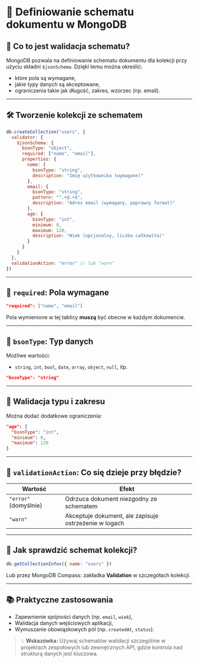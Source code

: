 # 🧾 Definiowanie schematu dokumentu w MongoDB

## 📌 Co to jest walidacja schematu?

MongoDB pozwala na definiowanie schematu dokumentu dla kolekcji przy użyciu składni `$jsonSchema`. Dzięki temu można określić:

* które pola są wymagane,
* jakie typy danych są akceptowane,
* ograniczenia takie jak długość, zakres, wzorzec (np. email).

---

## 🛠️ Tworzenie kolekcji ze schematem

```js
db.createCollection("users", {
  validator: {
    $jsonSchema: {
      bsonType: "object",
      required: ["name", "email"],
      properties: {
        name: {
          bsonType: "string",
          description: "Imię użytkownika (wymagane)"
        },
        email: {
          bsonType: "string",
          pattern: "^.+@.+$",
          description: "Adres email (wymagany, poprawny format)"
        },
        age: {
          bsonType: "int",
          minimum: 0,
          maximum: 120,
          description: "Wiek (opcjonalny, liczba całkowita)"
        }
      }
    }
  },
  validationAction: "error" // lub "warn"
})
```

---

## 🔎 `required`: Pola wymagane

```json
"required": ["name", "email"]
```

Pola wymienione w tej tablicy **muszą** być obecne w każdym dokumencie.

---

## 🔐 `bsonType`: Typ danych

Możliwe wartości:

* `string`, `int`, `bool`, `date`, `array`, `object`, `null`, itp.

```json
"bsonType": "string"
```

---

## 🎯 Walidacja typu i zakresu

Można dodać dodatkowe ograniczenia:

```json
"age": {
  "bsonType": "int",
  "minimum": 0,
  "maximum": 120
}
```

---

## 🧪 `validationAction`: Co się dzieje przy błędzie?

| Wartość               | Efekt                                                 |
| --------------------- | ----------------------------------------------------- |
| `"error"` (domyślnie) | Odrzuca dokument niezgodny ze schematem               |
| `"warn"`              | Akceptuje dokument, ale zapisuje ostrzeżenie w logach |

---

## 📅 Jak sprawdzić schemat kolekcji?

```js
db.getCollectionInfos({ name: "users" })
```

Lub przez MongoDB Compass: zakładka **Validation** w szczegółach kolekcji.

---

## 📚 Praktyczne zastosowania

* Zapewnienie spójności danych (np. `email`, `wiek`),
* Walidacja danych wejściowych aplikacji,
* Wymuszanie obowiązkowych pól (np. `createdAt`, `status`).

> 💡 **Wskazówka:** Używaj schematów walidacji szczególnie w projektach zespołowych lub zewnętrznych API, gdzie kontrola nad strukturą danych jest kluczowa.
